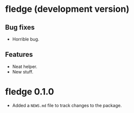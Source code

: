 <!-- NEWS.md is maintained by https://cynkra.github.io/fledge, do not edit -->

# fledge (development version)

## Bug fixes

- Horrible bug.

## Features

- Neat helper.
- New stuff.


# fledge 0.1.0

* Added a `NEWS.md` file to track changes to the package.
